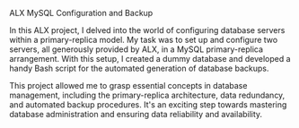 ALX MySQL Configuration and Backup

In this ALX project, I delved into the world of configuring database servers within a primary-replica model. My task was to set up and configure two servers, all generously provided by ALX, in a MySQL primary-replica arrangement. With this setup, I created a dummy database and developed a handy Bash script for the automated generation of database backups.

This project allowed me to grasp essential concepts in database management, including the primary-replica architecture, data redundancy, and automated backup procedures. It's an exciting step towards mastering database administration and ensuring data reliability and availability.
